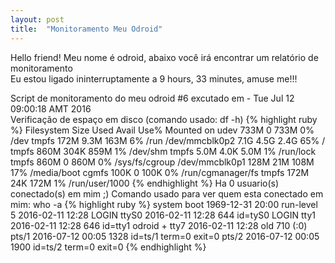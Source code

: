 ```yaml
---
layout: post
title:  "Monitoramento Meu Odroid"
---
```


Hello friend! Meu nome é odroid, abaixo você irá encontrar um relatório de monitoramento <br />
Eu estou ligado ininterruptamente a 9 hours, 33 minutes, amuse me!!!

Script de monitoramento do meu odroid #6 excutado em - Tue Jul 12 09:00:18 AMT 2016 <br />
Verificação de espaço em disco (comando usado: df -h)
{% highlight ruby %}
Filesystem      Size  Used Avail Use% Mounted on
udev            733M     0  733M   0% /dev
tmpfs           172M  9.3M  163M   6% /run
/dev/mmcblk0p2  7.1G  4.5G  2.4G  65% /
tmpfs           860M  304K  859M   1% /dev/shm
tmpfs           5.0M  4.0K  5.0M   1% /run/lock
tmpfs           860M     0  860M   0% /sys/fs/cgroup
/dev/mmcblk0p1  128M   21M  108M  17% /media/boot
cgmfs           100K     0  100K   0% /run/cgmanager/fs
tmpfs           172M   24K  172M   1% /run/user/1000
{% endhighlight %}
Ha 0 usuario(s) conectado(s) em mim ;)
Comando usado para ver quem esta conectado em mim: who -a
{% highlight ruby %}
           system boot  1969-12-31 20:00
           run-level 5  2016-02-11 12:28
LOGIN      ttyS0        2016-02-11 12:28               644 id=tyS0
LOGIN      tty1         2016-02-11 12:28               646 id=tty1
odroid   + tty7         2016-02-11 12:28  old          710 (:0)
           pts/1        2016-07-12 00:05              1328 id=ts/1  term=0 exit=0
           pts/2        2016-07-12 00:05              1900 id=ts/2  term=0 exit=0
{% endhighlight %}

